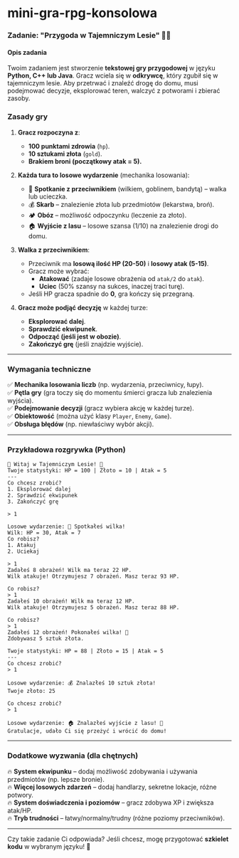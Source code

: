 # mini-gra-rpg-konsolowa

### **Zadanie: "Przygoda w Tajemniczym Lesie" 🌲🎲**  

#### **Opis zadania**  
Twoim zadaniem jest stworzenie **tekstowej gry przygodowej** w języku **Python, C++ lub Java**. Gracz wciela się w **odkrywcę**, który zgubił się w tajemniczym lesie. Aby przetrwać i znaleźć drogę do domu, musi podejmować decyzje, eksplorować teren, walczyć z potworami i zbierać zasoby.  

### **Zasady gry**  
1. **Gracz rozpoczyna z**:
   - **100 punktami zdrowia** (`hp`).
   - **10 sztukami złota** (`gold`).
   - **Brakiem broni (początkowy atak = 5).**

2. **Każda tura to losowe wydarzenie** (mechanika losowania):  
   - 🏹 **Spotkanie z przeciwnikiem** (wilkiem, goblinem, bandytą) – walka lub ucieczka.  
   - 💰 **Skarb** – znalezienie złota lub przedmiotów (lekarstwa, broń).  
   - 🏕 **Obóz** – możliwość odpoczynku (leczenie za złoto).  
   - 🏠 **Wyjście z lasu** – losowe szansa (1/10) na znalezienie drogi do domu.  

3. **Walka z przeciwnikiem**:  
   - Przeciwnik ma **losową ilość HP (20-50)** i **losowy atak (5-15)**.  
   - Gracz może wybrać:
     - **Atakować** (zadaje losowe obrażenia od `atak/2` do `atak`).  
     - **Uciec** (50% szansy na sukces, inaczej traci turę).  
   - Jeśli HP gracza spadnie do **0**, gra kończy się przegraną.  

4. **Gracz może podjąć decyzję** w każdej turze:
   - **Eksplorować dalej**.
   - **Sprawdzić ekwipunek**.
   - **Odpocząć (jeśli jest w obozie)**.
   - **Zakończyć grę** (jeśli znajdzie wyjście).  

---

### **Wymagania techniczne**
✅ **Mechanika losowania liczb** (np. wydarzenia, przeciwnicy, łupy).  
✅ **Pętla gry** (gra toczy się do momentu śmierci gracza lub znalezienia wyjścia).  
✅ **Podejmowanie decyzji** (gracz wybiera akcję w każdej turze).  
✅ **Obiektowość** (można użyć klasy `Player`, `Enemy`, `Game`).  
✅ **Obsługa błędów** (np. niewłaściwy wybór akcji).  

---

### **Przykładowa rozgrywka (Python)**
```
🌲 Witaj w Tajemniczym Lesie! 🌲
Twoje statystyki: HP = 100 | Złoto = 10 | Atak = 5
---
Co chcesz zrobić?
1. Eksplorować dalej
2. Sprawdzić ekwipunek
3. Zakończyć grę

> 1

Losowe wydarzenie: 🏹 Spotkałeś wilka!
Wilk: HP = 30, Atak = 7
Co robisz?
1. Atakuj
2. Uciekaj

> 1
Zadałeś 8 obrażeń! Wilk ma teraz 22 HP.
Wilk atakuje! Otrzymujesz 7 obrażeń. Masz teraz 93 HP.

Co robisz?
> 1
Zadałeś 10 obrażeń! Wilk ma teraz 12 HP.
Wilk atakuje! Otrzymujesz 5 obrażeń. Masz teraz 88 HP.

Co robisz?
> 1
Zadałeś 12 obrażeń! Pokonałeś wilka! 🎉
Zdobywasz 5 sztuk złota.

Twoje statystyki: HP = 88 | Złoto = 15 | Atak = 5
---
Co chcesz zrobić?
> 1

Losowe wydarzenie: 💰 Znalazłeś 10 sztuk złota!
Twoje złoto: 25

Co chcesz zrobić?
> 1

Losowe wydarzenie: 🏠 Znalazłeś wyjście z lasu! 🎉
Gratulacje, udało Ci się przeżyć i wrócić do domu!
```

---

### **Dodatkowe wyzwania (dla chętnych)**
🔥 **System ekwipunku** – dodaj możliwość zdobywania i używania przedmiotów (np. lepsze bronie).  
🔥 **Więcej losowych zdarzeń** – dodaj handlarzy, sekretne lokacje, różne potwory.  
🔥 **System doświadczenia i poziomów** – gracz zdobywa XP i zwiększa atak/HP.  
🔥 **Tryb trudności** – łatwy/normalny/trudny (różne poziomy przeciwników).  

---

Czy takie zadanie Ci odpowiada? Jeśli chcesz, mogę przygotować **szkielet kodu** w wybranym języku! 🚀
